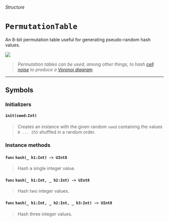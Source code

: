 ###### Structure 

# `PermutationTable`
An 8-bit permutation table useful for generating pseudo-random hash values. 

![](https://github.com/kelvin13/noise/blob/master/tests/banner_voronoi2d.png)
> *Permutation tables can be used, among other things, to hash [cell noise](struct-CellNoise2D#func-closest_point_-xdouble-_-ydouble---pointint-int-r2double) to produce a [Voronoi diagram](https://en.wikipedia.org/wiki/Voronoi_diagram).*
***

## Symbols 

### Initializers 

#### `init(seed:Int)` 
> Creates an instance with the given random `seed` containing the values `0 ... 255` shuffled in a random order.

### Instance methods 

#### `func` `hash(_ h1:Int) -> UInt8`
> Hash a single integer value.

#### `func` `hash(_ h1:Int, _ h2:Int) -> UInt8`
> Hash two integer values.

#### `func` `hash(_ h1:Int, _ h2:Int, _ h3:Int) -> UInt8`
> Hash three integer values.